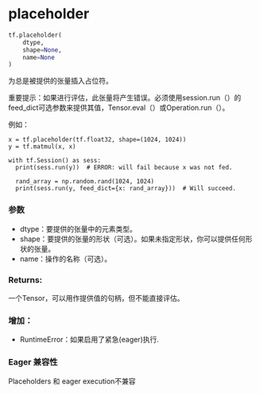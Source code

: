 # placeholder

```Python
tf.placeholder(
    dtype,
    shape=None,
    name=None
)
```

为总是被提供的张量插入占位符。

重要提示：如果进行评估，此张量将产生错误。必须使用session.run（）的feed_dict可选参数来提供其值，Tensor.eval（）或Operation.run（）。

例如：

```
x = tf.placeholder(tf.float32, shape=(1024, 1024))
y = tf.matmul(x, x)

with tf.Session() as sess:
  print(sess.run(y))  # ERROR: will fail because x was not fed.

  rand_array = np.random.rand(1024, 1024)
  print(sess.run(y, feed_dict={x: rand_array}))  # Will succeed.
```

### 参数

- dtype：要提供的张量中的元素类型。
- shape：要提供的张量的形状（可选）。如果未指定形状，你可以提供任何形状的张量。
- name：操作的名称（可选）。

### Returns:

一个Tensor，可以用作提供值的句柄，但不能直接评估。

### 增加：

- RuntimeError：如果启用了紧急(eager)执行.

### Eager 兼容性

Placeholders 和 eager execution不兼容